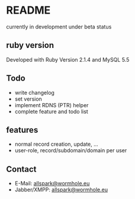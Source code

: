# README

currently in development under beta status

## ruby version

Developed with Ruby Version 2.1.4 and MySQL 5.5

## Todo

* write changelog
* set version
* implement RDNS (PTR) helper
* complete feature and todo list

## features

* normal record creation, update, ...
* user-role, record/subdomain/domain per user

## Contact

* E-Mail: allspark@wormhole.eu
* Jabber/XMPP: allspark@wormhole.eu
